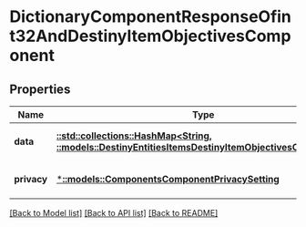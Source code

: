 # DictionaryComponentResponseOfint32AndDestinyItemObjectivesComponent

## Properties
Name | Type | Description | Notes
------------ | ------------- | ------------- | -------------
**data** | [**::std::collections::HashMap<String, ::models::DestinyEntitiesItemsDestinyItemObjectivesComponent>**](Destiny.Entities.Items.DestinyItemObjectivesComponent.md) |  | [optional] [default to null]
**privacy** | [***::models::ComponentsComponentPrivacySetting**](Components.ComponentPrivacySetting.md) |  | [optional] [default to null]

[[Back to Model list]](../README.md#documentation-for-models) [[Back to API list]](../README.md#documentation-for-api-endpoints) [[Back to README]](../README.md)


